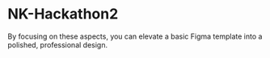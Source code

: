 # NK-Hackathon2
By focusing on these aspects, you can elevate a basic Figma template into a polished, professional design.
